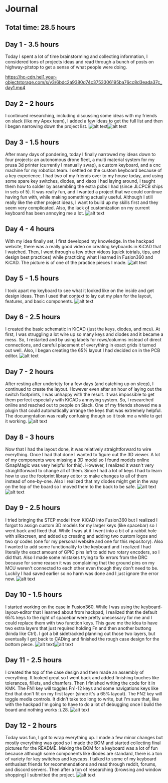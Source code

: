 # Journal
## Total time: 28.5 hours
## Day 1 - 3.5 hours
Today I spent a lot of time brainstorming and collecting information, I considered tons of projects ideas and read through a bunch of posts on highway-pitstop to get a sense of what people were doing.

https://hc-cdn.hel1.your-objectstorage.com/s/v3/6bdc2a9380d74c3753306195ba76cc8d3eada37c_day1.mp4

## Day 2 - 2 hours
I continued researching, including discussing some ideas with my friends on slack (like my Apex team), I added a few ideas to get the full list and then I began narrowing down the project list.
![alt text](journal-images/image.png)![alt text](journal-images/image-1.png)

## Day 3 - 1.5 hours
After many days of pondering, today I finally narrowed my ideas down to four projects: an autonomous drone fleet, a multi material system for my prusa 3d printer (currently I manually swap), a custom keyboard, and a cnc machine for my robotics team. I settled on the custom keyboard because of a key experience. I had two of my friends over to my house today, and using some spare key switches, diodes, and xiaos I had laying around, I taught them how to solder by assembling the extra pcbs I had (since JLCPCB ships in sets of 5). It was really fun, and I wanted a project that we could continue having fun with, while making something actually useful. Although I still really like the other project ideas, I want to build up my skills first and they seem very complicated. Also, the lack of customization on my current keyboard has been annoying me a lot.
![alt text](journal-images/image-2.png)
## Day 4 - 4 hours
With my idea finally set, I first developed my knowledge. In the hackpad website, there was a really good video on creating keyboards in KiCAD that I watched. Then, I went through a few other videos (quick totrials, tips, and design best practices) while practicing what I learned in Fusion360 and KiCAD. The picture is of one of the practice pieces I made.
![alt text](journal-images/image-3.png)
## Day 5 - 1.5 hours
I took apart my keyboard to see what it looked like on the inside and get design ideas. Then I used that context to lay out my plan for the layout, features, and basic components.
![alt text](journal-images/image-00.png)
## Day 6 - 2.5 hours
I created the basic schematic in KiCAD (just the keys, diodes, and mcu). At first, I was struggling a lot wire up so many keys and diodes and it became a mess. So, I restarted and by using labels for rows/columns instead of direct connections, and careful placement of everything in exact grids it turned out well. Also, I began creating the 65% layout I had decided on in the PCB editor.
![alt text](journal-images/image-4.png)
## Day 7 - 2 hours
After resting after undericty for a few days (and catching up on sleep), I continued to create the layout. However even after an hour of laying out the switch footprints, I was unhappy with the result. It was impossible to get them perfect especially with KiCADs annoying system. So, I researched online and reached out to people on Slack. One of my friends showed me a plugin that could automatically arrange the keys that was extremely helpful. The documentation was really confusing though so it took me a while to get it working.
![alt text](journal-images/image-5.png)

## Day 8 - 3 hours
Now that I had the layout done, it was relatively straightforward to wire everything. Once I had that done I wanted to figure out the 3D viewer. A lot of my components were missing a 3D model so I found models online (SnapMagic was very helpful for this). However, I realized it wasn't very straightforward to change all of them. Since I had a lot of keys I had to learn how to use the footprint library editor to make changes to all of them instead of one-by-one. Also I realized that my diodes might get in the way on the top of the board so I moved them to the back to be safe.
![alt text](journal-images/image-6.png)![alt text](journal-images/image-7.png)
## Day 9 - 2.5 hours
I tried bringing the STEP model from KiCAD into Fusion360 but I realized I forgot to assign custom 3D models for my larger keys (like spacebar) so I went back and fixed that. While I was at it I went into a bit of a rabbit hole with silkscreen, and added up creating and adding two custom logos and two qr codes (one for my personal website and one for this repository). Also I wanted to add some functionality to the keyboard and I realized I had literally the exact amount of GPIO pins left to add two rotary encoders, so I did that. Also I made some mistakes trying to fix errors from the DRC because for some reason it was complaining that the ground pins on my MCU weren't connected to each other even though they don't need to be. Luckily I had saved earlier so no harm was done and I just ignore the error now.
![alt text](journal-images/image-8.png)
## Day 10 - 1.5 hours
I started working on the case in Fusion360. While I was using the keyboard-layout-editor that I learned about from hackpad, I realized that the default 65% keys to the right of spacebar were pretty unecessary for me and I could replace them with two function keys. This gave me the idea to have two extra layers that just required holding Fn and then another buttong (kinda like Ctrl). I got a bit sidetracked planning out those two layers, but eventually I got back to CADing and finished the rough case design for the bottom piece.
![alt text](journal-images/image-9.png)![alt text](journal-images/image-10.png)
## Day 11 - 2.5 hours
I created the top of the case design and then made an assembly of everything. It looked great so I went back and added finishing touches like tolerances, fillets, and chamfers. Then I finished writing the code for it in KMK. The FN1 key will toggles Fn1-12 keys and some navigations keys like End that don't fit on my first layer (since it's a 65% layout). The FN2 key will toggle media controls. It didn't take too long to write, but I'm sure that, like with the hackpad I'm going to have to do a lot of debugging once I build the board and nothing works :).28.
![alt text](journal-images/image-11.png)

## Day 12 - 2 hours
Today was fun, I got to wrap everything up. I made a few minor changes but mostly everything was good so I made the BOM and started collecting final pictures for the README. Making the BOM for a keyboard was a lot of fun because although some components like diodes are standard, there is a ton of variety for key switches and keycaps. I talked to some of my keyboard enthusiast friends for recommendations and read through reddit, forums, and discord servers. Then after a ton of researching (browsing and window shopping) I submitted the project. 
![alt text](journal-images/image-12.png)